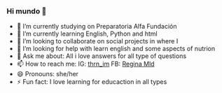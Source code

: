 ### Hi mundo 👋

- 🔭 I’m currently studying on Preparatoria Alfa Fundación
- 🌱 I’m currently learning English, Python and html
- 👯 I’m looking to collaborate on social projects in where I 
- 🤔 I’m looking for help with learn english and some aspects of nutrion
- 💬 Ask me about: All i love answers for all type of questions
- 📫 How to reach me: IG: [thrn_im](https://www.instagram.com/thrn_im) FB: [Regina Mld](https://www.facebook.com/profile.php)
- 😄 Pronouns: she/her
- ⚡ Fun fact: I love learning for educaction in all types
